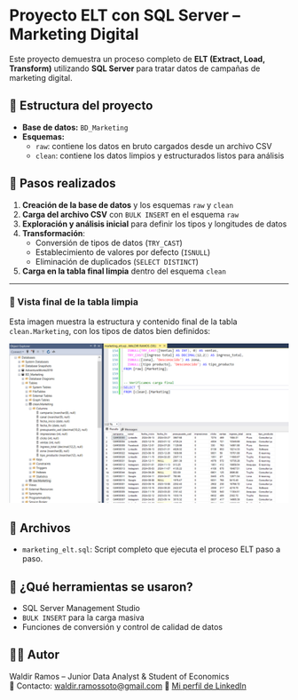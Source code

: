 # Proyecto ELT con SQL Server – Marketing Digital

Este proyecto demuestra un proceso completo de **ELT (Extract, Load, Transform)** utilizando **SQL Server** para tratar datos de campañas de marketing digital.

## 🧩 Estructura del proyecto

- **Base de datos:** `BD_Marketing`
- **Esquemas:** 
  - `raw`: contiene los datos en bruto cargados desde un archivo CSV
  - `clean`: contiene los datos limpios y estructurados listos para análisis

## 📌 Pasos realizados

1. **Creación de la base de datos** y los esquemas `raw` y `clean`
2. **Carga del archivo CSV** con `BULK INSERT` en el esquema `raw`
3. **Exploración y análisis inicial** para definir los tipos y longitudes de datos
4. **Transformación**:
   - Conversión de tipos de datos (`TRY_CAST`)
   - Establecimiento de valores por defecto (`ISNULL`)
   - Eliminación de duplicados (`SELECT DISTINCT`)
5. **Carga en la tabla final limpia** dentro del esquema `clean`

---

### 🧾 Vista final de la tabla limpia

Esta imagen muestra la estructura y contenido final de la tabla `clean.Marketing`, con los tipos de datos bien definidos:

![Vista de la tabla limpia](estructura_clean.PNG)

## 📂 Archivos

- `marketing_elt.sql`: Script completo que ejecuta el proceso ELT paso a paso.

## 🧠 ¿Qué herramientas se usaron?

- SQL Server Management Studio
- `BULK INSERT` para la carga masiva
- Funciones de conversión y control de calidad de datos

## 🙋‍♂️ Autor

Waldir Ramos – Junior Data Analyst & Student of Economics  
📩 Contacto: waldir.ramossoto@gmail.com
🔗 [Mi perfil de LinkedIn](https://www.linkedin.com/in/waldirframossoto/) 